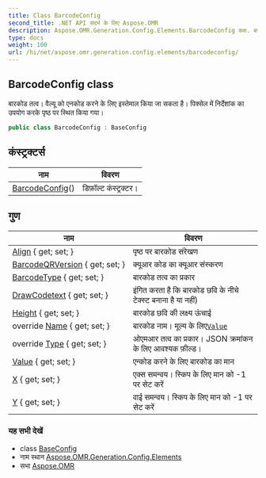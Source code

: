 ```yaml
---
title: Class BarcodeConfig
second_title: .NET API संदर्भ के लिए Aspose.OMR
description: Aspose.OMR.Generation.Config.Elements.BarcodeConfig कक्ष. बरकड तत्व वैल्यू क एनकड करने के लए इस्तेमल कय ज सकत है पक्सेल में नर्देशंक क उपयग करके पृष्ठ पर स्थत कय गय
type: docs
weight: 100
url: /hi/net/aspose.omr.generation.config.elements/barcodeconfig/
---
```

## BarcodeConfig class

बारकोड तत्व। वैल्यू को एनकोड करने के लिए इस्तेमाल किया जा सकता है। पिक्सेल में निर्देशांक का उपयोग करके पृष्ठ पर स्थित किया गया।

```csharp
public class BarcodeConfig : BaseConfig
```

## कंस्ट्रक्टर्स

| नाम | विवरण |
| --- | --- |
| [BarcodeConfig](barcodeconfig/)() | डिफ़ॉल्ट कंस्ट्रक्टर। |

## गुण

| नाम | विवरण |
| --- | --- |
| [Align](../../aspose.omr.generation.config.elements/barcodeconfig/align/) { get; set; } | पृष्ठ पर बारकोड संरेखण |
| [BarcodeQRVersion](../../aspose.omr.generation.config.elements/barcodeconfig/barcodeqrversion/) { get; set; } | क्यूआर कोड का क्यूआर संस्करण |
| [BarcodeType](../../aspose.omr.generation.config.elements/barcodeconfig/barcodetype/) { get; set; } | बारकोड तत्व का प्रकार |
| [DrawCodetext](../../aspose.omr.generation.config.elements/barcodeconfig/drawcodetext/) { get; set; } | इंगित करता है कि बारकोड छवि के नीचे टेक्स्ट बनाना है या नहीं) |
| [Height](../../aspose.omr.generation.config.elements/barcodeconfig/height/) { get; set; } | बारकोड छवि की लक्ष्य ऊंचाई |
| override [Name](../../aspose.omr.generation.config.elements/barcodeconfig/name/) { get; set; } | बारकोड नाम। मूल्य के लिए[`Value`](./value/) |
| override [Type](../../aspose.omr.generation.config.elements/barcodeconfig/type/) { get; set; } | ओएमआर तत्व का प्रकार। JSON क्रमांकन के लिए आवश्यक फ़ील्ड। |
| [Value](../../aspose.omr.generation.config.elements/barcodeconfig/value/) { get; set; } | एन्कोड करने के लिए बारकोड का मान |
| [X](../../aspose.omr.generation.config.elements/barcodeconfig/x/) { get; set; } | एक्स समन्वय। स्किप के लिए मान को -1 पर सेट करें |
| [Y](../../aspose.omr.generation.config.elements/barcodeconfig/y/) { get; set; } | वाई समन्वय। स्किप के लिए मान को -1 पर सेट करें |

### यह सभी देखें

* class [BaseConfig](../../aspose.omr.generation.config/baseconfig/)
* नाम स्थान [Aspose.OMR.Generation.Config.Elements](../../aspose.omr.generation.config.elements/)
* सभा [Aspose.OMR](../../)


